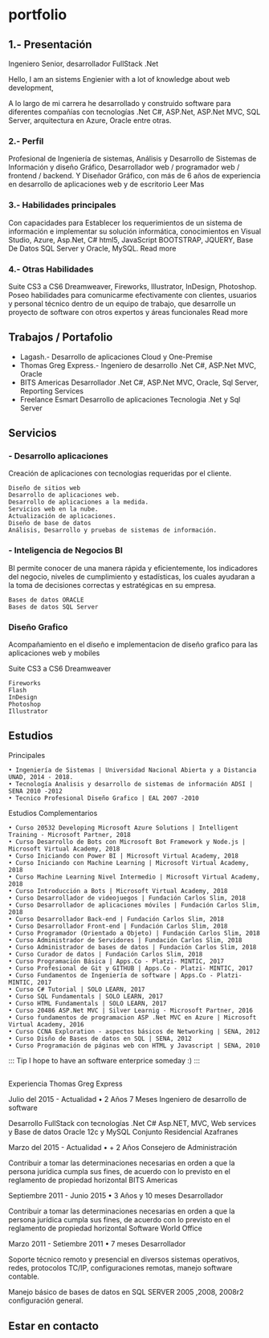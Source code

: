 # portfolio

## 1.- Presentación

Ingeniero Senior, desarrollador FullStack .Net

Hello, I am an sistems Engienier with a lot of knowledge about web development, 

A lo largo de mi carrera he desarrollado y construido software para diferentes compañías con tecnologías .Net C#, ASP.Net, ASP.Net MVC, SQL Server, arquitectura en Azure, Oracle entre otras. 

### 2.- Perfil

Profesional de Ingeniería de sistemas, Análisis y Desarrollo de Sistemas de Información y diseño Gráfico, Desarrollador web / programador web / frontend / backend. Y Diseñador Gráfico, con más de 6 años de experiencia en desarrollo de aplicaciones web y de escritorio
Leer Mas

### 3.- Habilidades principales

Con capacidades para Establecer los requerimientos de un sistema de información e implementar su solución informática, conocimientos en Visual Studio, Azure, Asp.Net, C# html5, JavaScript BOOTSTRAP, JQUERY, Base De Datos SQL Server y Oracle, MySQL.
Read more 

### 4.- Otras Habilidades

Suite CS3 a CS6 Dreamweaver, Fireworks, Illustrator, InDesign, Photoshop. Poseo habilidades para comunicarme efectivamente con clientes, usuarios y personal técnico dentro de un equipo de trabajo, que desarrolle un proyecto de software con otros expertos y áreas funcionales
Read more

## Trabajos / Portafolio
- Lagash.- Desarrollo de aplicaciones Cloud y One-Premise
- Thomas Greg Express.- Ingeniero de desarrollo .Net C#, ASP.Net MVC, Oracle
- BITS Americas
Desarrollador .Net C#, ASP.Net MVC, Oracle, Sql Server, Reporting Services 
- Freelance Esmart
Desarrollo de aplicaciones Tecnologia .Net y Sql Server

## Servicios

### - Desarrollo aplicaciones

Creación de aplicaciones con tecnologias requeridas por el cliente.

    Diseño de sitios web
    Desarrollo de aplicaciones web.
    Desarrollo de aplicaciones a la medida.
    Servicios web en la nube.
    Actualización de aplicaciones.
    Diseño de base de datos
    Análisis, Desarrollo y pruebas de sistemas de información.
### - Inteligencia de Negocios BI

BI permite conocer de una manera rápida y eficientemente, los indicadores del negocio, niveles de cumplimiento y estadísticas, los cuales ayudaran a la toma de decisiones correctas y estratégicas en su empresa.

    Bases de datos ORACLE
    Bases de datos SQL Server
    
### Diseño Grafico

Acompañamiento en el diseño e implementacion de diseño grafico para las aplicaciones web y mobiles

Suite CS3 a CS6 Dreamweaver

    Fireworks
    Flash
    InDesign
    Photoshop
    Illustrator

## Estudios

Principales

    • Ingeniería de Sistemas | Universidad Nacional Abierta y a Distancia UNAD, 2014 - 2018.
    • Tecnología Analisis y desarrollo de sistemas de información ADSI | SENA 2010 -2012
    • Tecnico Profesional Diseño Grafico | EAL 2007 -2010


Estudios Complementarios

    • Curso 20532 Developing Microsoft Azure Solutions | Intelligent Training - Microsoft Partner, 2018
    • Curso Desarrollo de Bots con Microsoft Bot Framework y Node.js | Microsoft Virtual Academy, 2018
    • Curso Iniciando con Power BI | Microsoft Virtual Academy, 2018
    • Curso Iniciando con Machine Learning | Microsoft Virtual Academy, 2018
    • Curso Machine Learning Nivel Intermedio | Microsoft Virtual Academy, 2018
    • Curso Introducción a Bots | Microsoft Virtual Academy, 2018
    • Curso Desarrollador de videojuegos | Fundación Carlos Slim, 2018
    • Curso Desarrollador de aplicaciones móviles | Fundación Carlos Slim, 2018
    • Curso Desarrollador Back-end | Fundación Carlos Slim, 2018
    • Curso Desarrollador Front-end | Fundación Carlos Slim, 2018
    • Curso Programador (Orientado a Objeto) | Fundación Carlos Slim, 2018
    • Curso Administrador de Servidores | Fundación Carlos Slim, 2018
    • Curso Administrador de bases de datos | Fundación Carlos Slim, 2018
    • Curso Curador de datos | Fundación Carlos Slim, 2018
    • Curso Programación Básica | Apps.Co - Platzi- MINTIC, 2017
    • Curso Profesional de Git y GITHUB | Apps.Co - Platzi- MINTIC, 2017
    • Curso Fundamentos de Ingeniería de software | Apps.Co - Platzi- MINTIC, 2017
    • Curso C# Tutorial | SOLO LEARN, 2017
    • Curso SQL Fundamentals | SOLO LEARN, 2017
    • Curso HTML Fundamentals | SOLO LEARN, 2017
    • Curso 20486 ASP.Net MVC | Silver Learnig - Microsoft Partner, 2016
    • Curso fundamentos de programacion ASP .Net MVC en Azure | Microsoft Virtual Academy, 2016
    • Curso CCNA Exploration - aspectos básicos de Networking | SENA, 2012
    • Curso Disño de Bases de datos en SQL | SENA, 2012
    • Curso Programación de páginas web con HTML y Javascript | SENA, 2010


::: Tip 
  I hope to have an software enterprice someday :)
:::

## 
Experiencia
Thomas Greg Express

Julio del 2015 - Actualidad • 2 Años 7 Meses
Ingeniero de desarrollo de software

Desarrollo FullStack con tecnologías .Net C# Asp.NET, MVC, Web services y Base de datos Oracle 12c y MySQL
Conjunto Residencial Azafranes

Marzo del 2015 - Actualidad • + 2 Años
Consejero de Administración

Contribuir a tomar las determinaciones necesarias en orden a que la persona jurídica cumpla sus fines, de acuerdo con lo previsto en el reglamento de propiedad horizontal
BITS Americas

Septiembre 2011 - Junio 2015 • 3 Años y 10 meses
Desarrollador

Contribuir a tomar las determinaciones necesarias en orden a que la persona jurídica cumpla sus fines, de acuerdo con lo previsto en el reglamento de propiedad horizontal
Software World Office

Marzo 2011 - Setiembre 2011 • 7 meses
Desarrollador

Soporte técnico remoto y presencial en diversos sistemas operativos, redes, protocolos TC/IP, configuraciones remotas, manejo software contable.

Manejo básico de bases de datos en SQL SERVER 2005 ,2008, 2008r2 configuración general. 

## Estar en contacto

